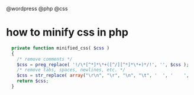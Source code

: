 @wordpress @php @css

# how to minify css in php
~~~php
  private function minified_css( $css )
  {
    /* remove comments */
    $css = preg_replace( '!/\*[^*]*\*+([^/][^*]*\*+)*/!', '', $css );
    /* remove tabs, spaces, newlines, etc. */
    $css = str_replace( array("\r\n", "\r", "\n", "\t", '  ', '    ', '    '), ' ', $css );
    return $css;
  }

~~~
